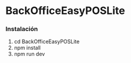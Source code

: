 # BackOfficeEasyPOSLite



### Instalaci&oacute;n


<ol>
<li>
    cd BackOfficeEasyPOSLite
</li>
<li>
    npm install
</li>

<li>
    npm run dev
</li>
